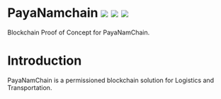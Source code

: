 # PayaNamchain ![](https://img.shields.io/badge/Project-Nam-ff69b4.svg) ![](https://img.shields.io/badge/Namchain-WIP-Blue.svg) ![](https://img.shields.io/badge/madeby-Ramaguru-blue.svg)

Blockchain Proof of Concept for PayaNamChain.

# Introduction
PayaNamChain is a permissioned blockchain solution for Logistics and Transportation.





